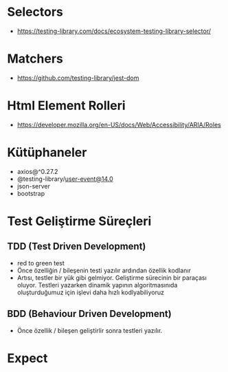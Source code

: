 # Selectors

- https://testing-library.com/docs/ecosystem-testing-library-selector/

# Matchers

- https://github.com/testing-library/jest-dom

# Html Element Rolleri

- https://developer.mozilla.org/en-US/docs/Web/Accessibility/ARIA/Roles

# Kütüphaneler

- axios@^0.27.2
- @testing-library/user-event@14.0
- json-server
- bootstrap

# Test Geliştirme Süreçleri

## TDD (Test Driven Development)

- red to green test
- Önce özelliğin / bileşenin testi yazılır ardından özellik kodlanır
- Artısı, testler bir yük gibi gelmiyor. Geliştirme sürecinin bir paraçası oluyor. Testleri yazarken dinamik yapının algoritmasınıda oluşturduğumuz için işlevi daha hızlı kodlyabiliyoruz

## BDD (Behaviour Driven Development)

- Önce özellik / bileşen geliştirlir sonra testleri yazılır.

# Expect
